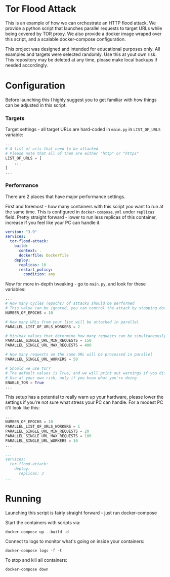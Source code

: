 # Tor Flood Attack 
This is an example of how we can orchestrate an HTTP flood attack. We provide a python script that launches parallel requests to target URLs while being covered by TOR proxy. We also provide a docker image wraped over this script, and a scalable docker-compose configuration. 

This project was designed and intended for educational purposes only. All examples and targets were selected randomly. Use this at yout own risk. This repository may be deleted at any time, please make local backups if needed accordingly.

# Configuration
Before launching this I highly suggest you to get familiar with how things can be adjusted in this script.

### Targets
Target settings - all target URLs are hard-coded in `main.py` in `LIST_OF_URLS` variable:
```python
...
# A list of urls that need to be attacked
# Please note that all of them are either "http" or "https"
LIST_OF_URLS = [
    ...
]
...
```

### Performance
There are 2 places that have major performance settings. 

First and foremost - how many containers with this script you want to run at the same time. This is configured in `docker-compose.yml` under `replicas` field. Pretty straight forward - lower to run less replicas of this container, increase if you feel like your PC can handle it.
```yaml
version: "3.9"
services:
  tor-flood-attack:
    build:
      context: .
      dockerfile: Dockerfile
    deploy:
      replicas: 16
      restart_policy:
        condition: any
```

Now for more in-depth tweaking - go to `main.py`, and look for these variables:
```python
...
# How many cycles (epochs) of attacks should be performed
# This value can be ignored, you can control the attack by stopping docker-compose at any time
NUMBER_OF_EPOCHS = 10

# How many URLs from your list will be attacked in parallel
PARALLEL_LIST_OF_URLS_WORKERS = 2

# Min/max values that determine how many requests can be simultaneously sent to a single URL
PARALLEL_SINGLE_URL_MIN_REQUESTS = 150
PARALLEL_SINGLE_URL_MAX_REQUESTS = 400

# How many requests on the same URL will be processed in parallel
PARALLEL_SINGLE_URL_WORKERS = 50

# Should we use tor?
# The default values is True, and we will print out warnings if you disable it
# Use at your own risk, only if you know what you're doing
ENABLE_TOR = True
...
```

This setup has a potential to really warn up your hardware, please lower the settings if you're not sure what stress your PC can handle. For a modest PC it'll look like this:
```python
...
NUMBER_OF_EPOCHS = 10
PARALLEL_LIST_OF_URLS_WORKERS = 1
PARALLEL_SINGLE_URL_MIN_REQUESTS = 20
PARALLEL_SINGLE_URL_MAX_REQUESTS = 100
PARALLEL_SINGLE_URL_WORKERS = 10
...
```

```yaml
...
services:
  tor-flood-attack:
    deploy:
      replicas: 3
...
```

# Running
Launching this script is fairly straight forward - just run docker-compose

Start the containers with scripts via:
```shell script
docker-compose up --build -d
```

Connect to logs to monitor what's going on inside your containers:
```shell script
docker-compose logs -f -t
```

To stop and kill all containers:
```shell script
docker-compose down
```
